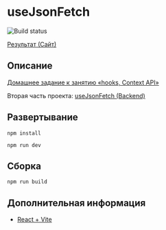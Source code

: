 # useJsonFetch

![Build status](https://github.com/neondoll/ra16-homeworks-hooks-context-use-json-fetch/actions/workflows/static.yml/badge.svg)

[Результат (Сайт)](https://neondoll.github.io/ra16-homeworks-hooks-context-use-json-fetch)

## Описание

[Домашнее задание к занятию «hooks, Context API»](https://github.com/netology-code/ra16-homeworks/tree/ra-51/hooks-context/use-json-fetch)

Вторая часть проекта: [useJsonFetch (Backend)](https://github.com/neondoll/ra16-homeworks-hooks-context-use-json-fetch-backend)

## Развертывание

```npm install```

```npm run dev```

## Сборка

```npm run build```

## Дополнительная информация

- [React + Vite](React+Vite)